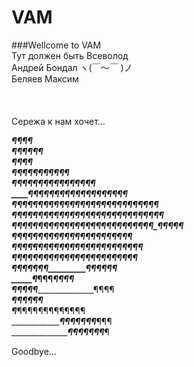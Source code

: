 # VAM
###Wellcome to VAM <br>
Тут должен быть Всеволод <br>
Андрей Бондал ヽ(￣～￣ )ノ <br>
Беляев Максим <br>
<br><br><br>
Сережа к нам хочет... <br>

_________________________¶____¶¶___¶ <br>
_________________________¶¶___¶¶___¶¶ <br>
_________________________¶____¶___¶¶ <br>
________________________¶¶___¶¶__¶¶¶¶¶¶¶ <br>
______¶¶¶¶¶¶____________¶___¶__¶¶¶_¶¶__¶¶¶<br>
____¶¶_____¶¶¶____¶¶¶¶¶¶¶¶¶¶¶__¶¶_________¶<br>
__¶¶___¶¶¶¶___¶¶¶¶¶¶¶¶¶¶¶¶¶¶¶¶¶¶_¶¶¶______¶<br>
_¶___¶¶___¶¶_¶¶¶¶¶¶¶¶¶¶¶¶¶¶¶¶¶¶¶_¶¶¶¶¶<br>
__¶¶___¶¶¶¶¶_¶¶¶¶¶¶¶¶¶¶¶¶¶¶¶¶¶¶¶¶__¶¶¶¶¶<br>
__¶___¶_______¶¶¶¶¶¶¶¶¶¶¶¶¶¶¶¶_¶____¶¶¶¶<br>
____¶¶__¶¶¶___¶¶¶¶¶¶¶¶¶¶¶¶¶¶¶¶______¶¶¶¶<br>
___¶¶__¶¶______¶¶¶¶¶¶¶¶¶¶¶_¶_____¶¶¶¶¶¶¶¶<br>
____¶_¶______¶¶¶¶¶______________¶¶___¶¶¶¶<br>
_____¶_______¶¶¶________________¶____¶¶¶<br>
____¶¶_______¶¶¶___________________¶¶¶¶<br>
_____¶________¶¶¶¶¶<br>
_____¶________¶¶¶¶¶¶¶¶¶¶¶¶¶<br>
_______________¶¶¶¶¶¶¶___¶¶¶<br>
_________________¶¶¶¶¶¶¶___¶<br>

Goodbye...